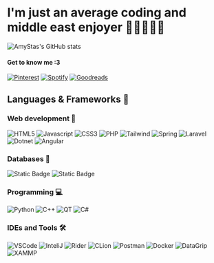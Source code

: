 # I'm just an average coding and middle east enjoyer 🪬👩🏽‍💻🤓
![AmyStas's GitHub stats](https://github-readme-stats.vercel.app/api?username=amystas&theme=calm_pink&show_icons=true) 
 #### Get to know me :3 
 [![Pinterest](https://img.shields.io/badge/-Pinterest-BD081C?style=flat&logo=pinterest)](https://pinterest.com/amystaspins/)
 [![Spotify](https://img.shields.io/badge/-Spotify-%23DB954?style=flat&logo=spotify&logoColor=white)](https://open.spotify.com/user/ameliastaszczyk)
[![Goodreads](https://img.shields.io/badge/-Goodreads-372213?style=flat&logo=goodreads&logoColor=white&link=https%3A%2F%2Fwww.goodreads.com%2Famystas)](https://www.goodreads.com/amystas)
## Languages & Frameworks 🌟 
### Web development 🛜
![HTML5](https://img.shields.io/badge/-HTML5-E34F26?style=for-the-badge&logo=html5&logoColor=white)
![Javascript](https://img.shields.io/badge/JavaScript-gold.svg?style=for-the-badge&logo=javascript&logoColor=white)
![CSS3](https://img.shields.io/badge/-CSS3-1572B6?style=for-the-badge&logo=css3)
![PHP](https://img.shields.io/badge/PHP-777BB4?style=for-the-badge&logo=php&logoColor=white)
![Tailwind](https://img.shields.io/badge/TailwindCSS-06B6D4?style=for-the-badge&logo=tailwindcss&logoColor=white)
![Spring](https://img.shields.io/badge/-Spring-white?style=for-the-badge&logo=spring)
![Laravel](https://img.shields.io/badge/Laravel-FF2D20?style=for-the-badge&logo=laravel&logoColor=white)
![Dotnet](https://img.shields.io/badge/-EF%20Core-darkslateblue?style=for-the-badge&logo=dotnet)
![Angular](https://img.shields.io/badge/-angular-red?style=for-the-badge&logo=angular)

### Databases 💾
![Static Badge](https://img.shields.io/badge/-Mariadb-midnightblue?style=for-the-badge&logo=mariadb)
![Static Badge](https://img.shields.io/badge/-PostgreSQL-white?style=for-the-badge&logo=postgresql)
### Programming 💻
![Python](https://img.shields.io/badge/Python-14354C?style=for-the-badge&logo=python&logoColor=white)
![C++](https://custom-icon-badges.herokuapp.com/badge/C++-00599C.svg?style=for-the-badge&logo=cpp2&logoColor=white)
![QT](https://img.shields.io/badge/-qt-41CD52?style=for-the-badge&logo=qt&logoColor=white)
![C#](https://img.shields.io/badge/-C%23-512BD4?style=for-the-badge&logo=C%23)
### IDEs and Tools 🛠
![VSCode](https://img.shields.io/badge/Visual_Studio_Code-0078D4?style=for-the-badge&logo=visual%20studio%20code&logoColor=white)
![InteliJ](https://img.shields.io/badge/IntelliJ_IDEA-mediumvioletred.svg?style=for-the-badge&logo=intellij-idea&logoColor=white)
![Rider](https://img.shields.io/badge/-Rider-orangered?style=for-the-badge&logo=rider)
![CLion](https://img.shields.io/badge/CLion-seagreen?style=for-the-badge&logo=clion&logoColor=white)
![Postman](https://img.shields.io/badge/Postman-FF6C37?style=for-the-badge&logo=postman&logoColor=white)
![Docker](https://img.shields.io/badge/-docker-royalblue?style=for-the-badge&logo=docker&logoColor=white)
![DataGrip](https://img.shields.io/badge/-DataGrip-darkcyan?style=for-the-badge&logo=datagrip&logoColor=white)
![XAMMP](https://img.shields.io/badge/Xampp-F37623?style=for-the-badge&logo=xampp&logoColor=white)


<!--
**amystas/amystas** is a ✨ _special_ ✨ repository because its `README.md` (this file) appears on your GitHub profile.

Here are some ideas to get you started:

- 🔭 I’m currently working on ...
- 🌱 I’m currently learning ...
- 👯 I’m looking to collaborate on ...
- 🤔 I’m looking for help with ...
- 💬 Ask me about ...
- 📫 How to reach me: ...
- 😄 Pronouns: ...
- ⚡ Fun fact: ...
-->
